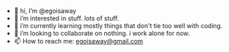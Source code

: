 - 👋 hi, I’m @egoisaway
- 👀 i’m interested in stuff. lots of stuff.
- 🌱 i’m currently learning mostly things that don't tie too well with coding.
- 💞️ i’m looking to collaborate on nothing. i work alone for now.
- 📫 How to reach me: egoisaway@gmail.com

<!---
egoisaway/egoisaway is a ✨ special ✨ repository because its `README.md` (this file) appears on your GitHub profile.
You can click the Preview link to take a look at your changes.
--->
